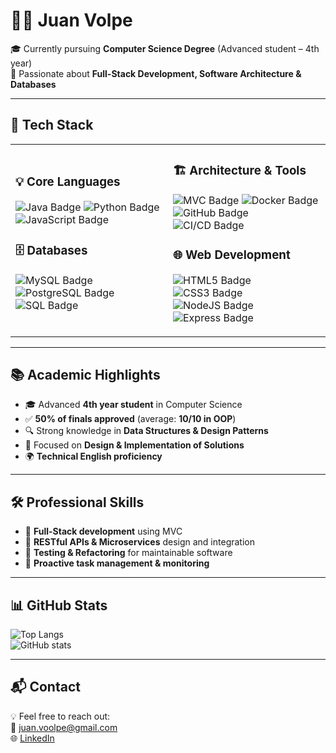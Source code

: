 # 👨‍💻 Juan Volpe  

🎓 Currently pursuing **Computer Science Degree** (Advanced student – 4th year)  
📍 Passionate about **Full-Stack Development, Software Architecture & Databases**  

---

## 🚀 Tech Stack

<table>
<tr>
<td width="50%">

### 💡 Core Languages
![Java Badge](https://img.shields.io/badge/Java-ED8B00?style=for-the-badge&logo=java&logoColor=white)
![Python Badge](https://img.shields.io/badge/Python-3776AB?style=for-the-badge&logo=python&logoColor=white)
![JavaScript Badge](https://img.shields.io/badge/JavaScript-F7DF1E?style=for-the-badge&logo=javascript&logoColor=black)

### 🗄️ Databases
![MySQL Badge](https://img.shields.io/badge/MySQL-005C84?style=for-the-badge&logo=mysql&logoColor=white)
![PostgreSQL Badge](https://img.shields.io/badge/PostgreSQL-316192?style=for-the-badge&logo=postgresql&logoColor=white)
![SQL Badge](https://img.shields.io/badge/SQL-4479A1?style=for-the-badge&logo=database&logoColor=white)

</td>
<td width="50%">

### 🏗️ Architecture & Tools
![MVC Badge](https://img.shields.io/badge/MVC-6DB33F?style=for-the-badge&logoColor=white)
![Docker Badge](https://img.shields.io/badge/Docker-2496ED?style=for-the-badge&logo=docker&logoColor=white)
![GitHub Badge](https://img.shields.io/badge/GitHub-181717?style=for-the-badge&logo=github&logoColor=white)
![CI/CD Badge](https://img.shields.io/badge/CI%2FCD-000000?style=for-the-badge&logo=gitlab&logoColor=orange)

### 🌐 Web Development
![HTML5 Badge](https://img.shields.io/badge/HTML5-E34F26?style=for-the-badge&logo=html5&logoColor=white)
![CSS3 Badge](https://img.shields.io/badge/CSS3-1572B6?style=for-the-badge&logo=css3&logoColor=white)
![NodeJS Badge](https://img.shields.io/badge/Node.js-43853D?style=for-the-badge&logo=node.js&logoColor=white)
![Express Badge](https://img.shields.io/badge/Express.js-404D59?style=for-the-badge)

</td>
</tr>
</table>

---

## 📚 Academic Highlights
- 🎓 Advanced **4th year student** in Computer Science  
- ✅ **50% of finals approved** (average: **10/10 in OOP**)  
- 🔍 Strong knowledge in **Data Structures & Design Patterns**  
- 📐 Focused on **Design & Implementation of Solutions**  
- 🌍 **Technical English proficiency**  

---

## 🛠️ Professional Skills
- 🔹 **Full-Stack development** using MVC  
- 🔹 **RESTful APIs & Microservices** design and integration  
- 🔹 **Testing & Refactoring** for maintainable software  
- 🔹 **Proactive task management & monitoring**  

---

## 📊 GitHub Stats

![Top Langs](https://github-readme-stats.vercel.app/api/top-langs/?username=JJuanVolpe&hide_progress=true&theme=tokyonight)  
![GitHub stats](https://github-readme-stats.vercel.app/api?username=JJuanVolpe&show_icons=true&theme=tokyonight)

---

## 📬 Contact

💡 Feel free to reach out:  
📧 [juan.voolpe@gmail.com](mailto:juan.voolpe@gmail.com)  
🌐 [LinkedIn](https://www.linkedin.com/in/juan-volpe-program/)  
